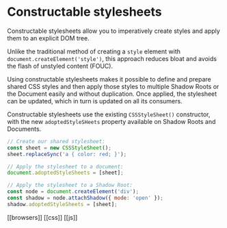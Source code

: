 # Constructable stylesheets

Constructable stylesheets allow you to imperatively create styles and apply them to an explicit DOM tree.

Unlike the traditional method of creating a `style` element with `document.createElement('style')`, this approach reduces bloat and avoids the flash of unstyled content (FOUC).

Using constructable stylesheets makes it possible to define and prepare shared CSS styles and then apply those styles to multiple Shadow Roots or the Document easily and without duplication. Once applied, the stylesheet can be updated, which in turn is updated on all its consumers.

Constructable stylesheets use the existing `CSSStyleSheet()` constructor, with the new `adoptedStyleSHeets` property available on Shadow Roots and Documents.

```js
// Create our shared stylesheet:
const sheet = new CSSStyleSheet();
sheet.replaceSync('a { color: red; }');

// Apply the stylesheet to a document:
document.adoptedStyleSheets = [sheet];

// Apply the stylesheet to a Shadow Root:
const node = document.createElement('div');
const shadow = node.attachShadow({ mode: 'open' });
shadow.adoptedStyleSheets = [sheet];
```

[[browsers]]
[[css]]
[[js]]